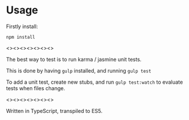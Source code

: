 # Usage

Firstly install:

`npm install`

<><><><><><><>

The best way to test is to run karma / jasmine unit tests.

This is done by having `gulp` installed, and running `gulp test`

To add a unit test, create new stubs, and run `gulp test:watch` 
to evaluate tests when files change.

<><><><><><><>

Written in TypeScript, transpiled to ES5.